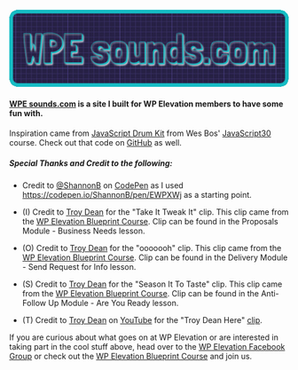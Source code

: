 ![WPE sounds logo](https://github.com/nicksocha/wpesounds-com/blob/master/images/wpesounds-com.jpg?raw=true)

#### [WPE sounds.com](https://wpesounds.com) is a site I built for WP Elevation members to have some fun with.

Inspiration came from [JavaScript Drum Kit](https://www.youtube.com/watch?v=VuN8qwZoego) from Wes Bos' [JavaScript30](https://javascript30.com/) course. Check out that code on [GitHub](https://github.com/wesbos/JavaScript30/tree/master/01%20-%20JavaScript%20Drum%20Kit) as well.

##### Special Thanks and Credit to the following:

- Credit to [@ShannonB](https://codepen.io/ShannonB/) on [CodePen](https://codepen.io/) as I used https://codepen.io/ShannonB/pen/EWPXWj as a starting point.

- (I) Credit to [Troy Dean](https://www.wpelevation.com/author/teerock/) for the "Take It Tweak It" clip. This clip came from the [WP Elevation Blueprint Course](https://www.wpelevation.com/courses/). Clip can be found in the Proposals Module - Business Needs lesson.

- (O) Credit to [Troy Dean](https://www.wpelevation.com/author/teerock/) for the "ooooooh" clip. This clip came from the [WP Elevation Blueprint Course](https://www.wpelevation.com/courses/). Clip can be found in the Delivery Module - Send Request for Info lesson.

- (S) Credit to [Troy Dean](https://www.wpelevation.com/author/teerock/) for the "Season It To Taste" clip. This clip came from the [WP Elevation Blueprint Course](https://www.wpelevation.com/courses/). Clip can be found in the Anti-Follow Up Module - Are You Ready lesson.

- (T) Credit to [Troy Dean](https://www.youtube.com/channel/UCZoU_a8AfEAw0TriIJR9Gzg) on [YouTube](https://www.youtube.com/) for the "Troy Dean Here" [clip](https://youtu.be/cFZlUXz5XoE?t=18).

If you are curious about what goes on at WP Elevation or are interested in taking part in the cool stuff above, head over to the [WP Elevation Facebook Group](https://www.facebook.com/wpelevation/) or check out the [WP Elevation Blueprint Course](https://www.wpelevation.com/courses/) and join us.
